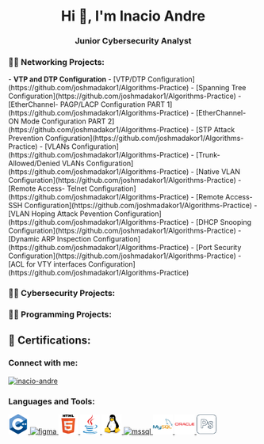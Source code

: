 <h1 align="center">Hi 👋, I'm Inacio Andre</h1>
<h3 align="center">Junior Cybersecurity Analyst</h3>

<h3>👨‍💻 Networking Projects:</h3>
- <b>VTP and DTP Configuration</b>
  - [VTP/DTP Configuration](https://github.com/joshmadakor1/Algorithms-Practice)
  - [Spanning Tree Configuration](https://github.com/joshmadakor1/Algorithms-Practice)
  - [EtherChannel- PAGP/LACP Configuration PART 1](https://github.com/joshmadakor1/Algorithms-Practice)
  - [EtherChannel- ON Mode Configuration PART 2](https://github.com/joshmadakor1/Algorithms-Practice)
  - [STP Attack Prevention Configuration](https://github.com/joshmadakor1/Algorithms-Practice)
  - [VLANs Configuration](https://github.com/joshmadakor1/Algorithms-Practice)
  - [Trunk- Allowed/Denied VLANs Configuration](https://github.com/joshmadakor1/Algorithms-Practice)
  - [Native VLAN Configuration](https://github.com/joshmadakor1/Algorithms-Practice)
  - [Remote Access- Telnet Configuration](https://github.com/joshmadakor1/Algorithms-Practice)
  - [Remote Access- SSH Configuration](https://github.com/joshmadakor1/Algorithms-Practice)
  - [VLAN Hoping Attack Pevention Configuration](https://github.com/joshmadakor1/Algorithms-Practice)
  - [DHCP Snooping Configuration](https://github.com/joshmadakor1/Algorithms-Practice)
  - [Dynamic ARP Inspection Configuration](https://github.com/joshmadakor1/Algorithms-Practice)
  - [Port Security Configuration](https://github.com/joshmadakor1/Algorithms-Practice)
  - [ACL for VTY interfaces Configuration](https://github.com/joshmadakor1/Algorithms-Practice)
 
<h3>👨‍💻 Cybersecurity Projects:</h3>

<h3>👨‍💻 Programming Projects:</h3>

<h2> 🤳 Certifications:</h2>


<h3 align="left">Connect with me:</h3>
<p align="left">
<a href="https://linkedin.com/in/inacio-andre" target="blank"><img align="center" src="https://raw.githubusercontent.com/rahuldkjain/github-profile-readme-generator/master/src/images/icons/Social/linked-in-alt.svg" alt="inacio-andre" height="30" width="40" /></a>
</p>

<h3 align="left">Languages and Tools:</h3>
<p align="left"> <a href="https://www.w3schools.com/cpp/" target="_blank" rel="noreferrer"> <img src="https://raw.githubusercontent.com/devicons/devicon/master/icons/cplusplus/cplusplus-original.svg" alt="cplusplus" width="40" height="40"/> </a> <a href="https://www.figma.com/" target="_blank" rel="noreferrer"> <img src="https://www.vectorlogo.zone/logos/figma/figma-icon.svg" alt="figma" width="40" height="40"/> </a> <a href="https://www.w3.org/html/" target="_blank" rel="noreferrer"> <img src="https://raw.githubusercontent.com/devicons/devicon/master/icons/html5/html5-original-wordmark.svg" alt="html5" width="40" height="40"/> </a> <a href="https://www.java.com" target="_blank" rel="noreferrer"> <img src="https://raw.githubusercontent.com/devicons/devicon/master/icons/java/java-original.svg" alt="java" width="40" height="40"/> </a> <a href="https://www.linux.org/" target="_blank" rel="noreferrer"> <img src="https://raw.githubusercontent.com/devicons/devicon/master/icons/linux/linux-original.svg" alt="linux" width="40" height="40"/> </a> <a href="https://www.microsoft.com/en-us/sql-server" target="_blank" rel="noreferrer"> <img src="https://www.svgrepo.com/show/303229/microsoft-sql-server-logo.svg" alt="mssql" width="40" height="40"/> </a> <a href="https://www.mysql.com/" target="_blank" rel="noreferrer"> <img src="https://raw.githubusercontent.com/devicons/devicon/master/icons/mysql/mysql-original-wordmark.svg" alt="mysql" width="40" height="40"/> </a> <a href="https://www.oracle.com/" target="_blank" rel="noreferrer"> <img src="https://raw.githubusercontent.com/devicons/devicon/master/icons/oracle/oracle-original.svg" alt="oracle" width="40" height="40"/> </a> <a href="https://www.photoshop.com/en" target="_blank" rel="noreferrer"> <img src="https://raw.githubusercontent.com/devicons/devicon/master/icons/photoshop/photoshop-line.svg" alt="photoshop" width="40" height="40"/> </a> </p>

